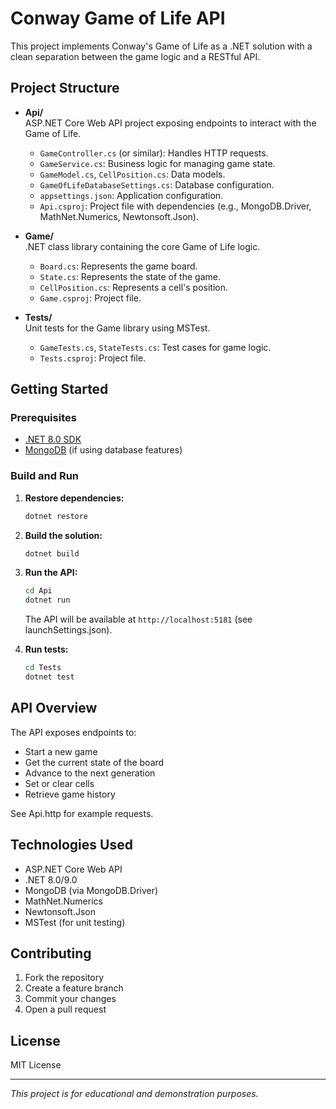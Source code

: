 # Conway Game of Life API

This project implements Conway's Game of Life as a .NET solution with a clean separation between the game logic and a RESTful API.

## Project Structure

- **Api/**  
  ASP.NET Core Web API project exposing endpoints to interact with the Game of Life.  
  - `GameController.cs` (or similar): Handles HTTP requests.
  - `GameService.cs`: Business logic for managing game state.
  - `GameModel.cs`, `CellPosition.cs`: Data models.
  - `GameOfLifeDatabaseSettings.cs`: Database configuration.
  - `appsettings.json`: Application configuration.
  - `Api.csproj`: Project file with dependencies (e.g., MongoDB.Driver, MathNet.Numerics, Newtonsoft.Json).

- **Game/**  
  .NET class library containing the core Game of Life logic.  
  - `Board.cs`: Represents the game board.
  - `State.cs`: Represents the state of the game.
  - `CellPosition.cs`: Represents a cell's position.
  - `Game.csproj`: Project file.

- **Tests/**  
  Unit tests for the Game library using MSTest.  
  - `GameTests.cs`, `StateTests.cs`: Test cases for game logic.
  - `Tests.csproj`: Project file.

## Getting Started

### Prerequisites

- [.NET 8.0 SDK](https://dotnet.microsoft.com/download)
- [MongoDB](https://www.mongodb.com/) (if using database features)

### Build and Run

1. **Restore dependencies:**
   ```sh
   dotnet restore
   ```

2. **Build the solution:**
   ```sh
   dotnet build
   ```

3. **Run the API:**
   ```sh
   cd Api
   dotnet run
   ```
   The API will be available at `http://localhost:5181` (see launchSettings.json).

4. **Run tests:**
   ```sh
   cd Tests
   dotnet test
   ```

## API Overview

The API exposes endpoints to:

- Start a new game
- Get the current state of the board
- Advance to the next generation
- Set or clear cells
- Retrieve game history

See Api.http for example requests.

## Technologies Used

- ASP.NET Core Web API
- .NET 8.0/9.0
- MongoDB (via MongoDB.Driver)
- MathNet.Numerics
- Newtonsoft.Json
- MSTest (for unit testing)

## Contributing

1. Fork the repository
2. Create a feature branch
3. Commit your changes
4. Open a pull request

## License

MIT License

---

*This project is for educational and demonstration purposes.*
```
